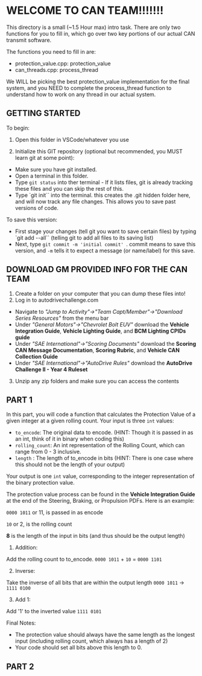 # WELCOME TO CAN TEAM!!!!!!!

This directory is a small (~1.5 Hour max) intro task. There are only two functions for you to fill in, which go over two key portions of our actual CAN transmit software.

The functions you need to fill in are:
- protection_value.cpp:     protection_value
- can_threads.cpp:          process_thread

We WILL be picking the best protection_value implementation for the final system, and you NEED to complete the process_thread function to understand how to work on any thread in our actual system. 

## GETTING STARTED
To begin:

1. Open this folder in VSCode/whatever you use

2. Initialize this GIT repository (optional but recommended, you MUST learn git at some point):
- Make sure you have git installed.
- Open a terminal in this folder.
- Type `git status` into ther terminal - If it lists files, git is already tracking these files and you can skip the rest of this.
- Type `git init`` into the terminal. this creates the .git hidden folder here, and will now track any file changes. This allows you to save past versions of code.

To save this version:
- First stage your changes (tell git you want to save certain files) by typing `git add --all`` (telling git to add all files to its saving list)
- Next, type `git commit -m 'initial commit' `. commit means to save this version, and `-m` tells it to expect a message (or name/label) for this save.

## DOWNLOAD GM PROVIDED INFO FOR THE CAN TEAM
1. Create a folder on your computer that you can dump these files into!
2. Log in to autodrivechallenge.com
- Navigate to *"Jump to Activity"->"Team Capt/Member"->"Download Series Resources"* from the menu bar
- Under *"General Motors"->"Chevrolet Bolt EUV"* download the **Vehicle Integration Guide**, **Vehicle Lighting Guide**, and **BCM Lighting CPIDs guide**
- Under *"SAE International"->"Scoring Documents"* download the **Scoring CAN Message Documentation**, **Scoring Rubric**, and **Vehicle CAN Collection Guide**
- Under *"SAE International"->"AutoDrive Rules"* download the **AutoDrive Challenge II - Year 4 Ruleset**
3. Unzip any zip folders and make sure you can access the contents

## PART 1
In this part, you will code a function that calculates the Protection Value of a given integer at a given rolling count. 
Your input is three `int` values:
- `to_encode`: The original data to encode. (HINT: Though it is passed in as an int, think of it in binary when coding this)
- `rolling_count`: An int representation of the Rolling Count, which can range from 0 - 3 inclusive.
- `length` : The length of to_encode in bits (HINT: There is one case where this should not be the length of your output)

Your output is one `int` value, corresponding to the integer representation of the binary protection value.


The protection value process can be found in the **Vehicle Integration Guide** at the end of the Steering, Braking, or Propulsion PDFs.
Here is an example:

`0000 1011` or 11, is passed in as encode

`10` or 2, is the rolling count

**8** is the length of the input in bits (and thus should be the output length)

1. Addition:

Add the rolling count to to_encode.
`0000 1011` + `10` = `0000 1101`

2. Inverse:

Take the inverse of all bits that are within the output length
`0000 1011` -> `1111 0100`

3. Add 1:

Add '1' to the inverted value
`1111 0101`

Final Notes: 
- The protection value should always have the same length as the longest input (including rolling count, which always has a length of 2)
- Your code should set all bits above this length to 0.

## PART 2

